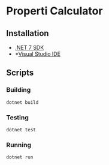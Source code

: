 # Properti Calculator

## Installation
+ [.NET 7 SDK](https://dotnet.microsoft.com/download)
+ *[Visual Studio IDE](https://visualstudio.microsoft.com/downloads/)

## Scripts
### Building
```pwsh
dotnet build 
```
### Testing
```pwsh
dotnet test
```
### Running
```pwsh
dotnet run
```
